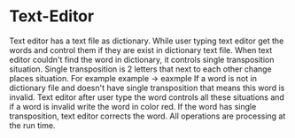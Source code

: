 # Text-Editor

Text editor has a text file as dictionary. While user typing text editor get the words and control them if they are exist in dictionary text file. When text editor couldn't find the word in dictionary, it controls single transposition situation. Single transposition is 2 letters that next to each other change places situation. 
For example 
example -> eaxmple
If a word is not in dictionary file and doesn't have single transposition that means this word is invalid. Text editor after user type the word controls all these situations and if a word is invalid write the word in color red. If the word has single transposition, text editor corrects the word.
All operations are processing at the run time.
